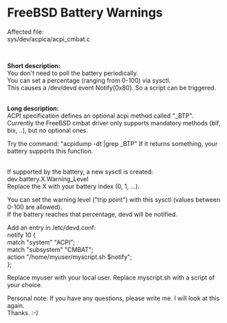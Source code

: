 # FreeBSD Battery Warnings

Affected file:<br>
sys/dev/acpica/acpi_cmbat.c<br>

<br>

__Short description:__<br>
You don't need to poll the battery periodically.<br>
You can set a percentage (ranging from 0-100) via sysctl.<br>
This causes a /dev/devd event Notify(0x80). So a script can be triggered.<br>
<br>

__Long description:__<br>
ACPI specification defines an optional acpi method called "_BTP". <br>
Currently the FreeBSD cmbat driver only supports mandatory methods (bif, bix, ..), but no optional ones.<br>

Try the command: "acpidump -dt |grep _BTP" 
If it returns something, your battery supports this function.<br><br>

If supported by the battery, a new sysctl is created: dev.battery.X.Warning_Level<br>
Replace the X with your battery index (0, 1, ...). <br>

You can set the warning level ("trip point") with this sysctl (values between 0-100 are allowed).<br>
If the battery reaches that percentage, devd will be notified.<br>

Add an entry in /etc/devd.conf:<br>
notify 10 {<br>
	match "system" "ACPI";<br>
	match "subsystem" "CMBAT";<br>
	action "/home/myuser/myscript.sh $notify";<br>
};<br>

Replace myuser with your local user. Replace myscript.sh with a script of your choice.<br>

Personal note: If you have any questions, please write me. I will look at this again.<br>
 Thanks. :-)
